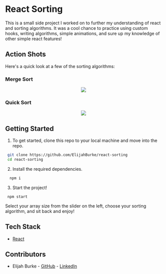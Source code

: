 # React Sorting

This is a small side project I worked on to further my understanding of react and sorting algorithms. It was a cool chance to practice using custom hooks, writing algorithms, simple animations, and sure up my knowledge of other simple react features!


## Action Shots

Here's a quick look at a few of the sorting algorithms:

### Merge Sort

<p align="center">
  <img src="https://media.giphy.com/media/t1ewsVnzcXh2iOjzDR/giphy.gif" />
 </p>
 
 ### Quick Sort

<p align="center">
  <img src="https://media.giphy.com/media/HF0J39tRK2auJXpTzs/giphy.gif" />
 </p>

## Getting Started

1. To get started, clone this repo to your local machine and move into the repo.

```bash
 git clone https://github.com/ElijahBurke/react-sorting
 cd react-sorting
```
2. Install the required dependencies. 
```bash
  npm i
 ```
 3. Start the project!
 ```
  npm start
 ```
Select your array size from the slider on the left, choose your sorting algorithm, and sit back and enjoy!

## Tech Stack

* [React](https://reactjs.org/)

## Contributors

* Elijah Burke - [GitHub](https://github.com/ElijahBurke) - [LinkedIn](https://www.linkedin.com/in/elijahburke/)

